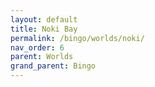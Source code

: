```yaml
---
layout: default
title: Noki Bay
permalink: /bingo/worlds/noki/
nav_order: 6
parent: Worlds
grand_parent: Bingo
---
```

